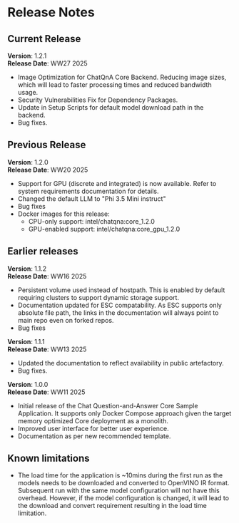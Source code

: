 # Release Notes

## Current Release

**Version**: 1.2.1 \
**Release Date**: WW27 2025

- Image Optimization for ChatQnA Core Backend. Reducing image sizes, which will lead to faster processing times and reduced bandwidth usage.
- Security Vulnerabilities Fix for Dependency Packages.
- Update in Setup Scripts for default model download path in the backend.
- Bug fixes.

## Previous Release

**Version**: 1.2.0 \
**Release Date**: WW20 2025

- Support for GPU (discrete and integrated) is now available. Refer to system requirements documentation for details.
- Changed the default LLM to "Phi 3.5 Mini instruct"
- Bug fixes
- Docker images for this release:
  - CPU-only support: intel/chatqna:core_1.2.0
  - GPU-enabled support: intel/chatqna:core_gpu_1.2.0

## Earlier releases

**Version**: 1.1.2 \
**Release Date**: WW16 2025

- Persistent volume used instead of hostpath. This is enabled by default requiring clusters to support dynamic storage support.
- Documentation updated for ESC compatability. As ESC supports only absolute file path, the links in the documentation will always point to main repo even on forked repos.
- Bug fixes

**Version**: 1.1.1 \
**Release Date**: WW13 2025

- Updated the documentation to reflect availability in public artefactory.
- Bug fixes.

**Version**: 1.0.0 \
**Release Date**: WW11 2025

- Initial release of the Chat Question-and-Answer Core Sample Application. It supports only Docker Compose approach given the target memory optimized Core deployment as a monolith.
- Improved user interface for better user experience.
- Documentation as per new recommended template.

## Known limitations

- The load time for the application is ~10mins during the first run as the models needs to be downloaded and converted to OpenVINO IR format. Subsequent run with the same model configuration will not have this overhead. However, if the model configuration is changed, it will lead to the download and convert requirement resulting in the load time limitation.

